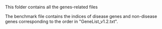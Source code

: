 This folder contains all the genes-related files

The benchmark file contains the indices of disease genes and non-disease genes corresponding to the order in "GeneList_v1.2.txt".

